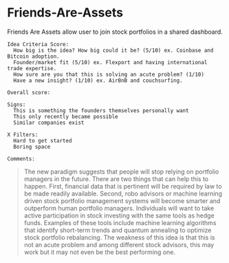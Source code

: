 # Friends-Are-Assets
Friends Are Assets allow user to join stock portfolios in a shared dashboard.

```
Idea Criteria Score:
  How big is the idea? How big could it be? (5/10) ex. Coinbase and Bitcoin adoption.
  Founder/market fit (5/10) ex. Flexport and having international trade expertise.
  How sure are you that this is solving an acute problem? (1/10) 
  Have a new insight? (1/10) ex. AirBnB and couchsurfing. 

Overall score:

Signs:
  This is something the founders themselves personally want
  This only recently became possible
  Similar companies exist
  
X Filters:
  Hard to get started
  Boring space
    
Comments:
```
> The new paradigm suggests that people will stop relying on portfolio managers in the future. There are two things that can help this to happen. First, financial data that is pertinent will be required by law to be made readily available. Second, robo advisors or machine learning driven stock portfolio management systems will become smarter and outperform human portfolio managers. Individuals will want to take active participation in stock investing with the same tools as hedge funds. Examples of these tools include machine learning algorithms that identify short-term trends and quantum annealing to optimize stock portfolio rebalancing. The weakness of this idea is that this is not an acute problem and among different stock advisors, this may work but it may not even be the best performing one.
